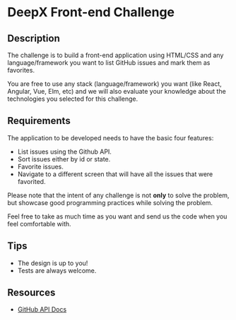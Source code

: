 # DeepX Front-end Challenge

## Description

The challenge is to build a front-end application using HTML/CSS and any language/framework you want to list GitHub issues and mark them as favorites.

You are free to use any stack (language/framework) you want (like React, Angular, Vue, Elm, etc) and we will also evaluate your knowledge about the technologies you selected for this challenge.

## Requirements

The application to be developed needs to have the basic four features:

- List issues using the Github API.
- Sort issues either by id or state.
- Favorite issues.
- Navigate to a different screen that will have all the issues that were favorited.

Please note that the intent of any challenge is not __only__ to solve the problem, but showcase good programming practices while solving the problem.

Feel free to take as much time as you want and send us the code when you feel comfortable with.

## Tips

- The design is up to you!
- Tests are always welcome.

## Resources

- [GitHub API Docs](https://developer.github.com/v3/)
